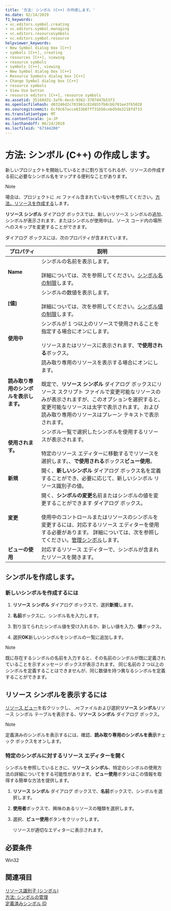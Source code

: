```yaml
---
title: '方法: シンボル (C++) の作成します。'
ms.date: 02/14/2019
f1_keywords:
- vc.editors.symbol.creating
- vc.editors.symbol.managing
- vc.editors.resourcesymbols
- vc.editors.symbol.resource
helpviewer_keywords:
- New Symbol dialog box [C++]
- symbols [C++], creating
- resources [C++], viewing
- resource symbols
- symbols [C++], viewing
- New Symbol dialog box [C++]
- Resource Symbols dialog box [C++]
- Change Symbol dialog box [C++]
- resource symbols
- View Use button
- resource editors [C++], resource symbols
ms.assetid: 35168d31-3af6-4ecd-9362-3707d47b53f3
ms.openlocfilehash: d03246d2c701961c824b55fb0cbb781ee3f65028
ms.sourcegitcommit: 6cf0c67acce633b07ff31b56cebd5de3218fd733
ms.translationtype: MT
ms.contentlocale: ja-JP
ms.lasthandoff: 06/24/2019
ms.locfileid: "67344200"
---
```

# <a name="how-to-create-symbols-c"></a>方法: シンボル (C++) の作成します。

新しいプロジェクトを開始しているときに割り当てられるが、リソースの作成する前に必要なシンボル名をマップする便利なことがあります。

> [!NOTE]
> 場合は、プロジェクトに .rc ファイル含まれていないを参照してください。[方法。リソースを作成する](../windows/how-to-create-a-resource-script-file.md)します。

**リソース シンボル** ダイアログ ボックスでは、新しいリソース シンボルの追加、シンボルが表示されます、またはシンボルが使用中は、ソース コード内の場所へのスキップを変更することができます。

ダイアログ ボックスには、次のプロパティが含まれています。

|プロパティ|説明|
|--------------------------|------------------------------------------|
|**Name**|シンボルの名前を表示します。<br/><br/>詳細については、次を参照してください。[シンボル名の制限](../windows/symbol-name-restrictions.md)します。|
|**[値]**|シンボルの数値を表示します。<br/><br/>詳細については、次を参照してください。[シンボル値の制限](../windows/symbol-value-restrictions.md)します。|
|**使用中**|シンボルが 1 つ以上のリソースで使用されることを指定する場合にオンにします。<br/><br/>リソースまたはリソースに表示されます、**で使用される**ボックス。|
|**読み取り専用のシンボルを表示します。**|読み取り専用のリソースを表示する場合にオンにします。<br/><br/>既定で、**リソース シンボル** ダイアログ ボックスにリソース スクリプト ファイルで変更可能なリソースのみが表示されますが、このオプションを選択すると、変更可能なリソースは太字で表示されます。 および読み取り専用のリソースはプレーン テキストで表示されます。|
|**使用されます。**|シンボル一覧で選択したシンボルを使用するリソースが表示されます。<br/><br/>特定のリソース エディターに移動するでリソースを選択します。、**で使用される**ボックス**ビュー使用**。|
|**新規**|開く、**新しいシンボル** ダイアログ ボックス名を定義することができ、必要に応じて、新しいシンボル リソース識別子の値。|
|**変更**|開く、**シンボルの変更**名前またはシンボルの値を変更することができます ダイアログ ボックス。<br/><br/>使用中のコントロールまたはリソースのシンボルを変更するには、対応するリソース エディターを使用する必要があります。 詳細については、次を参照してください。[管理シンボル](../windows/changing-unassigned-symbols.md)します。|
|**ビューの使用**|対応するリソース エディターで、シンボルが含まれたリソースを開きます。|

## <a name="create-symbols"></a>シンボルを作成します。

### <a name="to-create-a-new-symbol"></a>新しいシンボルを作成するには

1. **リソース シンボル** ダイアログ ボックスで、選択**新規**します。

1. **名前**ボックスに、シンボル名を入力します。

1. 割り当てられたシンボル値を受け入れるか、新しい値を入力、**値**ボックス。

1. 選択**OK**新しいシンボルをシンボルの一覧に追加します。

> [!NOTE]
> 既に存在するシンボルの名前を入力すると、その名前のシンボルが既に定義されていることを示すメッセージ ボックスが表示されます。 同じ名前の 2 つ以上のシンボルを定義することはできませんが、同じ数値を持つ異なるシンボルを定義することができます。

## <a name="to-view-resource-symbols"></a>リソース シンボルを表示するには

[リソース ビュー](how-to-create-a-resource-script-file.md#create-resources)を右クリックし、 *.rc*ファイルおよび選択**リソース シンボル**リソース シンボル テーブルを表示する、**リソース シンボル** ダイアログ ボックス。

> [!NOTE]
> 定義済みのシンボルを表示するには、確認、**読み取り専用のシンボルを表示**チェック ボックスをオンします。

### <a name="to-open-the-resource-editor-for-a-given-symbol"></a>特定のシンボルに対するリソース エディターを開く

シンボルを参照しているときに、**リソース シンボル**、特定のシンボルの使用方法の詳細についてをする可能性があります。 **ビュー使用**ボタンはこの情報を取得する簡単な方法を提供します。

1. **リソース シンボル** ダイアログ ボックスで、**名前**ボックスで、シンボルを選択します。

1. **使用者**ボックスで、興味のあるリソースの種類を選択します。

1. 選択、**ビュー使用**ボタンをクリックします。

   リソースが適切なエディターに表示されます。

## <a name="requirements"></a>必要条件

Win32

## <a name="see-also"></a>関連項目

[リソース識別子 (シンボル)](../windows/symbols-resource-identifiers.md)<br/>
[方法: シンボルの管理](../windows/changing-a-symbol-or-symbol-name-id.md)<br/>
[定義済みシンボル ID](../windows/predefined-symbol-ids.md)<br/>